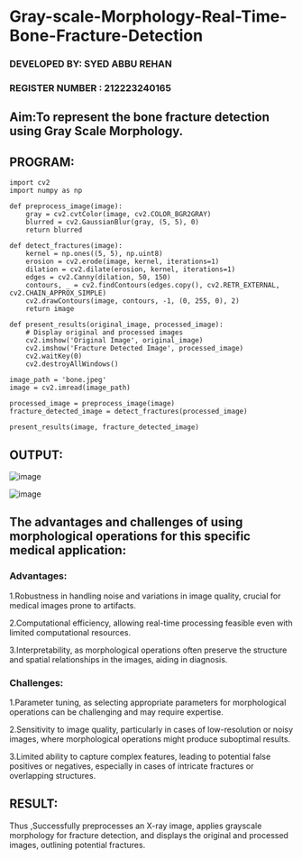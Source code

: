 # Gray-scale-Morphology-Real-Time-Bone-Fracture-Detection

### DEVELOPED BY: SYED ABBU REHAN
### REGISTER NUMBER : 212223240165
## Aim:To represent the bone fracture detection using Gray Scale Morphology.

## PROGRAM:
```
import cv2
import numpy as np

def preprocess_image(image):
    gray = cv2.cvtColor(image, cv2.COLOR_BGR2GRAY)
    blurred = cv2.GaussianBlur(gray, (5, 5), 0)
    return blurred

def detect_fractures(image):
    kernel = np.ones((5, 5), np.uint8)
    erosion = cv2.erode(image, kernel, iterations=1)
    dilation = cv2.dilate(erosion, kernel, iterations=1)
    edges = cv2.Canny(dilation, 50, 150)
    contours, _ = cv2.findContours(edges.copy(), cv2.RETR_EXTERNAL, cv2.CHAIN_APPROX_SIMPLE)
    cv2.drawContours(image, contours, -1, (0, 255, 0), 2)
    return image

def present_results(original_image, processed_image):
    # Display original and processed images
    cv2.imshow('Original Image', original_image)
    cv2.imshow('Fracture Detected Image', processed_image)
    cv2.waitKey(0)
    cv2.destroyAllWindows()

image_path = 'bone.jpeg'
image = cv2.imread(image_path)

processed_image = preprocess_image(image)
fracture_detected_image = detect_fractures(processed_image)

present_results(image, fracture_detected_image)

```

## OUTPUT:
![image](https://github.com/Abburehan/Gray-scale-Morphology-Real-Time-Bone-Fracture-Detection/assets/138849336/a501c79f-0b06-40ce-a38f-c834e82c8aa9)

![image](https://github.com/Abburehan/Gray-scale-Morphology-Real-Time-Bone-Fracture-Detection/assets/138849336/6762313f-72e2-41c7-a81f-6ff3d03b7adf)

## The advantages and challenges of using morphological operations for this specific medical application:

### Advantages:
1.Robustness in handling noise and variations in image quality, crucial for medical images prone to artifacts.

2.Computational efficiency, allowing real-time processing feasible even with limited computational resources.

3.Interpretability, as morphological operations often preserve the structure and spatial relationships in the images, aiding in diagnosis.

### Challenges:
1.Parameter tuning, as selecting appropriate parameters for morphological operations can be challenging and may require expertise.

2.Sensitivity to image quality, particularly in cases of low-resolution or noisy images, where morphological operations might produce suboptimal results.

3.Limited ability to capture complex features, leading to potential false positives or negatives, especially in cases of intricate fractures or overlapping structures.

## RESULT:
Thus ,Successfully preprocesses an X-ray image, applies grayscale morphology for fracture detection, and displays the original and processed images, outlining potential fractures.
